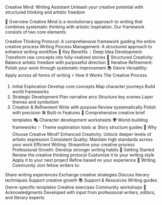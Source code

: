Creative Mind: Writing Assistant
Unleash your creative potential with structured thinking and artistic freedom

🌟 Overview
Creative Mind is a revolutionary approach to writing that combines systematic thinking with artistic inspiration. Our framework consists of two core elements:

Creative Thinking Protocol: A comprehensive framework guiding the entire creative process
Writing Process Management: A structured approach to enhance writing workflow
🎯 Key Benefits
💡 Deep Idea Development: Transform raw concepts into fully-realized stories
🎨 Structured Creativity: Balance artistic freedom with purposeful direction
🔄 Iterative Refinement: Polish your work through systematic improvement
📚 Genre Versatility: Apply across all forms of writing
⚡ How It Works
The Creative Process
1. Initial Exploration
Develop core concepts
Map character journeys
Build world frameworks
2. Strategic Development
Plan narrative arcs
Structure key scenes
Layer themes and symbolism
3. Creation & Refinement
Write with purpose
Review systematically
Polish with precision
🛠 Built-in Features
📝 Comprehensive creative brief templates
🎭 Character development worksheets
🌍 World-building frameworks
✨ Theme exploration tools
📊 Story structure guides
💪 Why Choose Creative Mind?
Enhanced Creativity: Unlock deeper levels of artistic expression
Consistent Quality: Maintain high standards across your work
Efficient Writing: Streamline your creative process
Professional Growth: Develop stronger writing habits
🚀 Getting Started
Review the creative thinking protocol
Customize it to your writing style
Apply it to your next project
Refine based on your experience
👥 Writing Community
Join fellow writers to:

Share writing experiences
Exchange creative strategies
Discuss literary techniques
Support creative growth
📚 Support & Resources
Writing guides
Genre-specific templates
Creative exercises
Community workshops
🙏 Acknowledgments
Developed with input from professional writers, editors, and literary experts.

